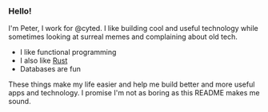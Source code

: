 ### Hello!

I'm Peter, I work for @cyted. I like building cool and useful technology while sometimes looking at surreal memes and complaining about old tech.

- I like functional programming
- I also like [Rust](https://rust-lang.org)
- Databases are fun

These things make my life easier and help me build better and more useful apps and technology. I promise I'm not as boring as this README makes me sound.

<!--
**petereast/petereast** is a ✨ _special_ ✨ repository because its `README.md` (this file) appears on your GitHub profile.

Here are some ideas to get you started:

- 🔭 I’m currently working on ...
- 🌱 I’m currently learning ...
- 👯 I’m looking to collaborate on ...
- 🤔 I’m looking for help with ...
- 💬 Ask me about ...
- 📫 How to reach me: ...
- 😄 Pronouns: ...
- ⚡ Fun fact: ...
-->
